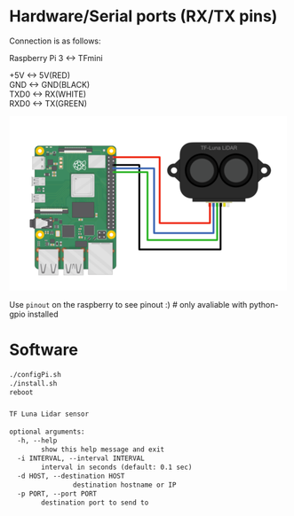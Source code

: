 # Hardware/Serial ports (RX/TX pins)  
Connection is as follows:  

Raspberry Pi 3 <-> TFmini  

+5V <-> 5V(RED)  
GND <-> GND(BLACK)  
TXD0 <-> RX(WHITE)  
RXD0 <-> TX(GREEN)

![](media/luna.png)
  
Use ``` pinout ``` on the raspberry to see pinout :) # only avaliable with python-gpio installed

# Software
```shell
./configPi.sh
./install.sh
reboot
```

###
```
TF Luna Lidar sensor

optional arguments:  
  -h, --help            
		show this help message and exit  
  -i INTERVAL, --interval INTERVAL                      
		interval in seconds (default: 0.1 sec)  
  -d HOST, --destination HOST  
                destination hostname or IP  
  -p PORT, --port PORT   
		destination port to send to  
```
